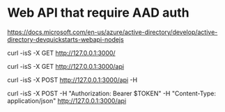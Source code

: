 # Web API that require AAD auth

https://docs.microsoft.com/en-us/azure/active-directory/develop/active-directory-devquickstarts-webapi-nodejs


curl -isS -X GET http://127.0.0.1:3000/

curl -isS -X GET http://127.0.0.1:3000/api

curl -isS -X POST http://127.0.0.1:3000/api -H

curl -isS -X POST -H "Authorization: Bearer $TOKEN" -H "Content-Type: application/json" http://127.0.0.1:3000/api